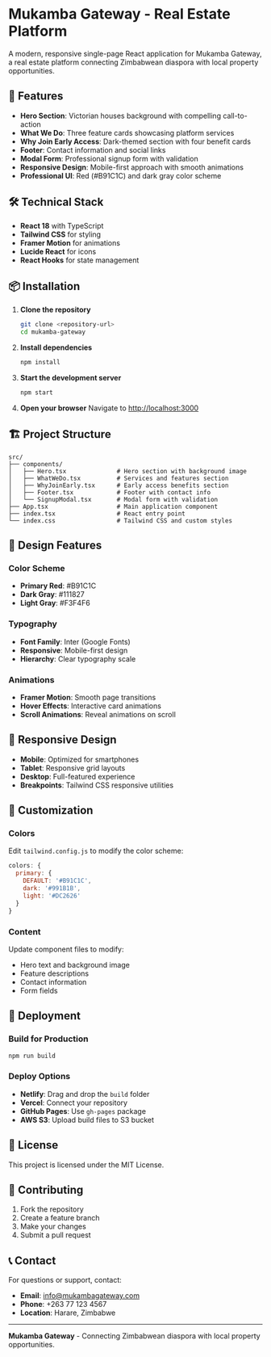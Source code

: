 # Mukamba Gateway - Real Estate Platform

A modern, responsive single-page React application for Mukamba Gateway, a real estate platform connecting Zimbabwean diaspora with local property opportunities.

## 🚀 Features

- **Hero Section**: Victorian houses background with compelling call-to-action
- **What We Do**: Three feature cards showcasing platform services
- **Why Join Early Access**: Dark-themed section with four benefit cards
- **Footer**: Contact information and social links
- **Modal Form**: Professional signup form with validation
- **Responsive Design**: Mobile-first approach with smooth animations
- **Professional UI**: Red (#B91C1C) and dark gray color scheme

## 🛠️ Technical Stack

- **React 18** with TypeScript
- **Tailwind CSS** for styling
- **Framer Motion** for animations
- **Lucide React** for icons
- **React Hooks** for state management

## 📦 Installation

1. **Clone the repository**
   ```bash
   git clone <repository-url>
   cd mukamba-gateway
   ```

2. **Install dependencies**
   ```bash
   npm install
   ```

3. **Start the development server**
   ```bash
   npm start
   ```

4. **Open your browser**
   Navigate to [http://localhost:3000](http://localhost:3000)

## 🏗️ Project Structure

```
src/
├── components/
│   ├── Hero.tsx              # Hero section with background image
│   ├── WhatWeDo.tsx          # Services and features section
│   ├── WhyJoinEarly.tsx      # Early access benefits section
│   ├── Footer.tsx            # Footer with contact info
│   └── SignupModal.tsx       # Modal form with validation
├── App.tsx                   # Main application component
├── index.tsx                 # React entry point
└── index.css                 # Tailwind CSS and custom styles
```

## 🎨 Design Features

### Color Scheme
- **Primary Red**: #B91C1C
- **Dark Gray**: #111827
- **Light Gray**: #F3F4F6

### Typography
- **Font Family**: Inter (Google Fonts)
- **Responsive**: Mobile-first design
- **Hierarchy**: Clear typography scale

### Animations
- **Framer Motion**: Smooth page transitions
- **Hover Effects**: Interactive card animations
- **Scroll Animations**: Reveal animations on scroll

## 📱 Responsive Design

- **Mobile**: Optimized for smartphones
- **Tablet**: Responsive grid layouts
- **Desktop**: Full-featured experience
- **Breakpoints**: Tailwind CSS responsive utilities

## 🔧 Customization

### Colors
Edit `tailwind.config.js` to modify the color scheme:
```javascript
colors: {
  primary: {
    DEFAULT: '#B91C1C',
    dark: '#991B1B',
    light: '#DC2626'
  }
}
```

### Content
Update component files to modify:
- Hero text and background image
- Feature descriptions
- Contact information
- Form fields

## 🚀 Deployment

### Build for Production
```bash
npm run build
```

### Deploy Options
- **Netlify**: Drag and drop the `build` folder
- **Vercel**: Connect your repository
- **GitHub Pages**: Use `gh-pages` package
- **AWS S3**: Upload build files to S3 bucket

## 📄 License

This project is licensed under the MIT License.

## 🤝 Contributing

1. Fork the repository
2. Create a feature branch
3. Make your changes
4. Submit a pull request

## 📞 Contact

For questions or support, contact:
- **Email**: info@mukambagateway.com
- **Phone**: +263 77 123 4567
- **Location**: Harare, Zimbabwe

---

**Mukamba Gateway** - Connecting Zimbabwean diaspora with local property opportunities.
